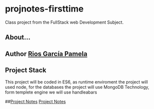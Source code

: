 # projnotes-firsttime
Class project from  the FullStack web Development Subject.

## About...
**Author** [Rios García Pamela](https:/youtube.com)
---
## Project Stack 
This project will be coded in ES6, as runtime enviroment the project will used node, for the databases the project will use MongoDB Technology, form templete engine we will use handleabars

##[Project Notes](https://github.com/PamRios/projnotes-firsttime/blob/main/Class-Notes/1-Project-Creation.md)
[Project Notes](https://github.com/PamRios/projnotes-firsttime/blob/main/Class-Notes/1-Project-Creation.md)